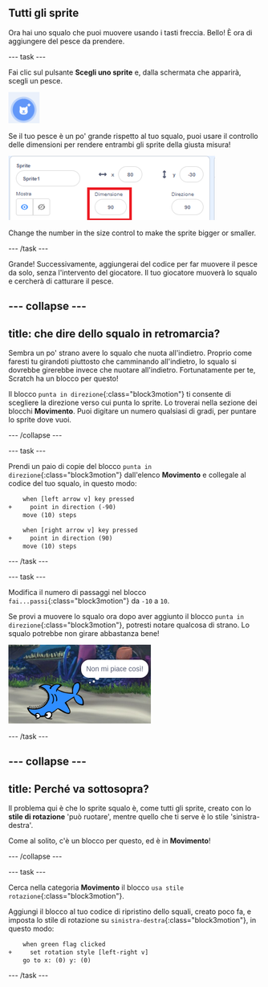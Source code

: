 ## Tutti gli sprite

Ora hai uno squalo che puoi muovere usando i tasti freccia. Bello! È ora di aggiungere del pesce da prendere.

\--- task \---

Fai clic sul pulsante **Scegli uno sprite** e, dalla schermata che apparirà, scegli un pesce.

![Il pulsante Scegli uno sprite](images/spritesNewFromLibrary.png)

Se il tuo pesce è un po' grande rispetto al tuo squalo, puoi usare il controllo delle dimensioni per rendere entrambi gli sprite della giusta misura!

![Controllo delle dimensioni dello sprite](images/sprites2.png)

Change the number in the size control to make the sprite bigger or smaller.

\--- /task \---

Grande! Successivamente, aggiungerai del codice per far muovere il pesce da solo, senza l'intervento del giocatore. Il tuo giocatore muoverà lo squalo e cercherà di catturare il pesce.

## \--- collapse \---

## title: che dire dello squalo in retromarcia?

Sembra un po' strano avere lo squalo che nuota all'indietro. Proprio come faresti tu girandoti piuttosto che camminando all'indietro, lo squalo si dovrebbe girerebbe invece che nuotare all'indietro. Fortunatamente per te, Scratch ha un blocco per questo!

Il blocco `punta in direzione`{:class="block3motion"} ti consente di scegliere la direzione verso cui punta lo sprite. Lo troverai nella sezione dei blocchi **Movimento**. Puoi digitare un numero qualsiasi di gradi, per puntare lo sprite dove vuoi.

\--- /collapse \---

\--- task \---

Prendi un paio di copie del blocco `punta in direzione`{:class="block3motion"} dall'elenco **Movimento** e collegale al codice del tuo squalo, in questo modo:

```blocks3
    when [left arrow v] key pressed
+     point in direction (-90)
    move (10) steps
```

```blocks3
    when [right arrow v] key pressed
+     point in direction (90)
    move (10) steps
```

\--- /task \---

\--- task \---

Modifica il numero di passaggi nel blocco `fai...passi`{:class="block3motion"} da `-10` a `10`.

Se provi a muovere lo squalo ora dopo aver aggiunto il blocco `punta in direzione`{:class="block3motion"}, potresti notare qualcosa di strano. Lo squalo potrebbe non girare abbastanza bene!

![Squalo sottosopra](images/spritesUpsideDown.png)

\--- /task \---

## \--- collapse \---

## title: Perché va sottosopra?

Il problema qui è che lo sprite squalo è, come tutti gli sprite, creato con lo **stile di rotazione** 'può ruotare', mentre quello che ti serve è lo stile 'sinistra-destra'.

Come al solito, c'è un blocco per questo, ed è in **Movimento**!

\--- /collapse \---

\--- task \---

Cerca nella categoria **Movimento** il blocco `usa stile rotazione`{:class="block3motion"}.

Aggiungi il blocco al tuo codice di ripristino dello squali, creato poco fa, e imposta lo stile di rotazione su `sinistra-destra`{:class="block3motion"}, in questo modo:

```blocks3
    when green flag clicked
+     set rotation style [left-right v]
    go to x: (0) y: (0)
```

\--- /task \---